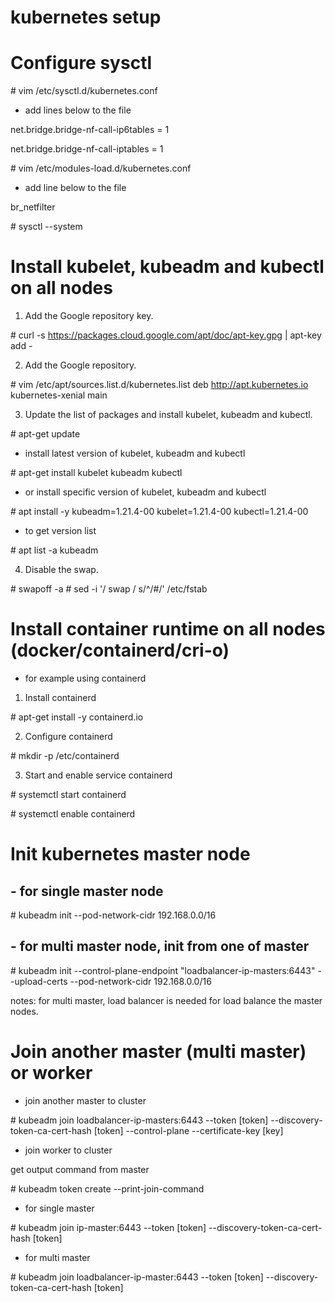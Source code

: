 # kubernetes setup

# Configure sysctl

\# vim /etc/sysctl.d/kubernetes.conf

- add lines below to the file

net.bridge.bridge-nf-call-ip6tables = 1

net.bridge.bridge-nf-call-iptables = 1

\# vim /etc/modules-load.d/kubernetes.conf

- add line below to the file

br_netfilter

\# sysctl --system

# Install kubelet, kubeadm and kubectl on all nodes

1. Add the Google repository key.

\# curl -s https://packages.cloud.google.com/apt/doc/apt-key.gpg | apt-key add -

2. Add the Google repository.

\# vim /etc/apt/sources.list.d/kubernetes.list
deb http://apt.kubernetes.io kubernetes-xenial main

3. Update the list of packages and install kubelet, kubeadm and kubectl.

\# apt-get update

- install latest version of kubelet, kubeadm and  kubectl

\# apt-get install kubelet kubeadm kubectl

- or install specific version of kubelet, kubeadm and  kubectl

\# apt install -y kubeadm=1.21.4-00 kubelet=1.21.4-00 kubectl=1.21.4-00

- to get version list

\# apt list -a kubeadm

4. Disable the swap.

\# swapoff -a
\# sed -i '/ swap / s/^/#/' /etc/fstab

# Install container runtime on all nodes (docker/containerd/cri-o)

- for example using containerd

1. Install containerd

\# apt-get install -y containerd.io

2. Configure containerd

\# mkdir -p /etc/containerd

3. Start and enable service containerd

\# systemctl start containerd

\# systemctl enable containerd

# Init kubernetes master node

## - for single master node

\# kubeadm init --pod-network-cidr 192.168.0.0/16

## - for multi master node, init from one of master

\# kubeadm init --control-plane-endpoint "loadbalancer-ip-masters:6443" --upload-certs --pod-network-cidr 192.168.0.0/16

notes: for multi master, load balancer is needed for load balance the master nodes.

# Join another master (multi master) or worker

- join another master to cluster

\# kubeadm join loadbalancer-ip-masters:6443 --token [token] --discovery-token-ca-cert-hash [token] --control-plane --certificate-key [key]

- join worker to cluster

get output command from master

\# kubeadm token create --print-join-command

- for single master

\# kubeadm join ip-master:6443 --token [token] --discovery-token-ca-cert-hash [token]

- for multi master

\# kubeadm join loadbalancer-ip-master:6443 --token [token] --discovery-token-ca-cert-hash [token]
